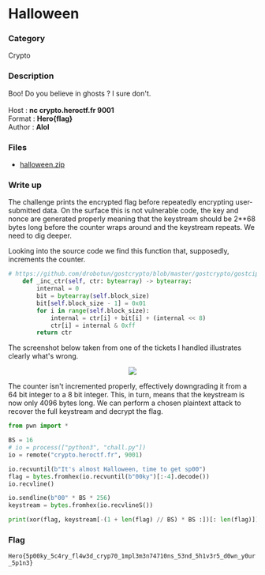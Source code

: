 # Halloween

### Category

Crypto

### Description

Boo! Do you believe in ghosts ? I sure don't.<br><br>
Host : **nc crypto.heroctf.fr 9001**<br>
Format : **Hero{flag}**<br>
Author : **Alol**

### Files

- [halloween.zip](halloween.zip)

### Write up

The challenge prints the encrypted flag before repeatedly encrypting user-submitted data. On the surface this is not vulnerable code, the key and nonce are generated properly meaning that the keystream should be 2\*\*68 bytes long before the counter wraps around and the keystream repeats. We need to dig deeper.

Looking into the source code we find this function that, supposedly, increments the counter.
```py
# https://github.com/drobotun/gostcrypto/blob/master/gostcrypto/gostcipher/gost_34_13_2015.py#L841C5-L841C8
    def _inc_ctr(self, ctr: bytearray) -> bytearray:
        internal = 0
        bit = bytearray(self.block_size)
        bit[self.block_size - 1] = 0x01
        for i in range(self.block_size):
            internal = ctr[i] + bit[i] + (internal << 8)
            ctr[i] = internal & 0xff
        return ctr
``` 

The screenshot below taken from one of the tickets I handled illustrates clearly what's wrong.

<p align="center">
  <img src="https://i.imgur.com/FfoNRKM.png">
</p>

The counter isn't incremented properly, effectively downgrading it from a 64 bit integer to a 8 bit integer. This, in turn, means that the keystream is now only 4096 bytes long. We can perform a chosen plaintext attack to recover the full keystream and decrypt the flag.

```py
from pwn import *

BS = 16
# io = process(["python3", "chall.py"])
io = remote("crypto.heroctf.fr", 9001)

io.recvuntil(b"It's almost Halloween, time to get sp00")
flag = bytes.fromhex(io.recvuntil(b"00ky")[:-4].decode())
io.recvline()

io.sendline(b"00" * BS * 256)
keystream = bytes.fromhex(io.recvlineS())

print(xor(flag, keystream[-(1 + len(flag) // BS) * BS :])[: len(flag)])
```

### Flag

```Hero{5p00ky_5c4ry_fl4w3d_cryp70_1mpl3m3n74710ns_53nd_5h1v3r5_d0wn_y0ur_5p1n3}```